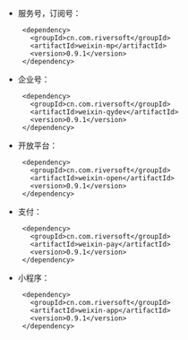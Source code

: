 - 服务号，订阅号：

		<dependency>
	      <groupId>cn.com.riversoft</groupId>
	      <artifactId>weixin-mp</artifactId>
	      <version>0.9.1</version>
	    </dependency>

 - 企业号：
 
	    <dependency>
	      <groupId>cn.com.riversoft</groupId>
	      <artifactId>weixin-qydev</artifactId>
	      <version>0.9.1</version>
	    </dependency>

 - 开放平台：
 
	    <dependency>
	      <groupId>cn.com.riversoft</groupId>
	      <artifactId>weixin-open</artifactId>
	      <version>0.9.1</version>
	    </dependency>
	    
 - 支付：
 
	    <dependency>
	      <groupId>cn.com.riversoft</groupId>
	      <artifactId>weixin-pay</artifactId>
	      <version>0.9.1</version>
	    </dependency>

 - 小程序：
 
	    <dependency>
	      <groupId>cn.com.riversoft</groupId>
	      <artifactId>weixin-app</artifactId>
	      <version>0.9.1</version>
	    </dependency>